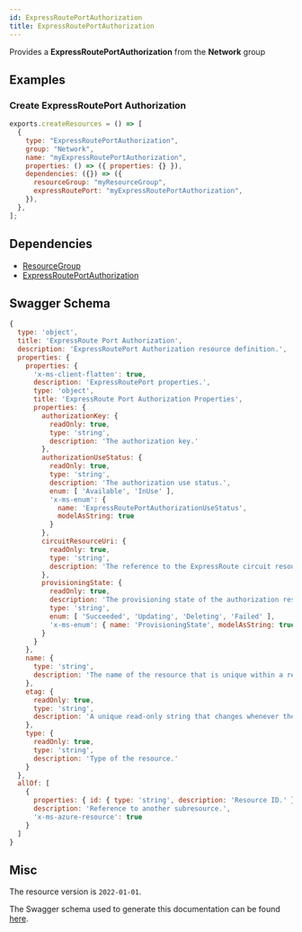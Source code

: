 ```yaml
---
id: ExpressRoutePortAuthorization
title: ExpressRoutePortAuthorization
---
```

Provides a **ExpressRoutePortAuthorization** from the **Network** group
## Examples
### Create ExpressRoutePort Authorization
```js
exports.createResources = () => [
  {
    type: "ExpressRoutePortAuthorization",
    group: "Network",
    name: "myExpressRoutePortAuthorization",
    properties: () => ({ properties: {} }),
    dependencies: ({}) => ({
      resourceGroup: "myResourceGroup",
      expressRoutePort: "myExpressRoutePortAuthorization",
    }),
  },
];

```
## Dependencies
- [ResourceGroup](../Resources/ResourceGroup.md)
- [ExpressRoutePortAuthorization](../Network/ExpressRoutePortAuthorization.md)
## Swagger Schema
```js
{
  type: 'object',
  title: 'ExpressRoute Port Authorization',
  description: 'ExpressRoutePort Authorization resource definition.',
  properties: {
    properties: {
      'x-ms-client-flatten': true,
      description: 'ExpressRoutePort properties.',
      type: 'object',
      title: 'ExpressRoute Port Authorization Properties',
      properties: {
        authorizationKey: {
          readOnly: true,
          type: 'string',
          description: 'The authorization key.'
        },
        authorizationUseStatus: {
          readOnly: true,
          type: 'string',
          description: 'The authorization use status.',
          enum: [ 'Available', 'InUse' ],
          'x-ms-enum': {
            name: 'ExpressRoutePortAuthorizationUseStatus',
            modelAsString: true
          }
        },
        circuitResourceUri: {
          readOnly: true,
          type: 'string',
          description: 'The reference to the ExpressRoute circuit resource using the authorization.'
        },
        provisioningState: {
          readOnly: true,
          description: 'The provisioning state of the authorization resource.',
          type: 'string',
          enum: [ 'Succeeded', 'Updating', 'Deleting', 'Failed' ],
          'x-ms-enum': { name: 'ProvisioningState', modelAsString: true }
        }
      }
    },
    name: {
      type: 'string',
      description: 'The name of the resource that is unique within a resource group. This name can be used to access the resource.'
    },
    etag: {
      readOnly: true,
      type: 'string',
      description: 'A unique read-only string that changes whenever the resource is updated.'
    },
    type: {
      readOnly: true,
      type: 'string',
      description: 'Type of the resource.'
    }
  },
  allOf: [
    {
      properties: { id: { type: 'string', description: 'Resource ID.' } },
      description: 'Reference to another subresource.',
      'x-ms-azure-resource': true
    }
  ]
}
```
## Misc
The resource version is `2022-01-01`.

The Swagger schema used to generate this documentation can be found [here](https://github.com/Azure/azure-rest-api-specs/tree/main/specification/network/resource-manager/Microsoft.Network/stable/2022-01-01/expressRoutePort.json).
